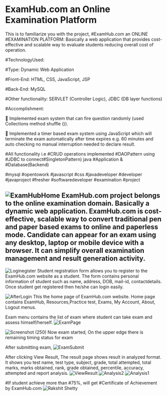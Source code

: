 # ExamHub.com an Online Examination Platform
This is to familiarize you with the project,
#ExamHub.com an ONLINE #EXAMINATION PLATFORM: Basically a web application that provides cost-effective and scalable way to evaluate students reducing overall cost of operation.

#TechnologyUsed:

#Type: Dynamic Web Application

#Front-End: HTML, CSS, JavaScript, JSP

#Back-End: MySQL

#Other functionality: SERVLET (Controller Logic), JDBC (DB layer functions)

#Accomplishment:

 Implemented exam system that can fire question randomly (used Collections method shuffle ()).

 Implemented a timer based exam system using JavaScript which will terminate the exam automatically after time expires e.g. 60 minutes and auto checking no manual interruption needed to declare result.

#All functionality i.e #CRUD operations implemented #DAOPattern using #JDBC to connect#SingletonPattern) java #Application & #Database(Backend)

#mysql #opentowork #javascript #css #javadeveloper #developer #javaproject #fresher #softwaredeveloper #examination #project

![ExamHubHome](https://user-images.githubusercontent.com/60310009/90327158-5c0ed180-dfae-11ea-9945-774a9427ca61.jpg)
 ExamHub.com project belongs to the online examination domain. Basically a dynamic web application. 
 ExamHub.com is cost-effective, scalable way to convert traditional pen and paper based exams to online and paperless mode. 
 Candidate can appear for an exam using any desktop, laptop or mobile device with a browser.
 It can simplify overall examination management and result generation activity.
 ---------------------------------------------------------------------------------------------------------------------------

![Loginegister](https://user-images.githubusercontent.com/60310009/90326807-7646b080-dfaa-11ea-97e3-6000462c43c1.jpg)
Student registration form allows you to register to the ExamHub.com website as a student. The form contains personal information of student such as name, address, DOB, mail-id, contactdetails. Once student get registered then he/she can login easily.

![AfterLogin](https://user-images.githubusercontent.com/60310009/90328822-17d6fd80-dfbd-11ea-8aac-080b535ecff7.jpg)
This the home page of ExamHub.com website. Home page contains ExamHub, Resources,Practice test, Exams, My Account, About, Logout menus.


Exam menu contains the list of exam where student can take exam and assess himself/herself.
![ExamPage](https://user-images.githubusercontent.com/60310009/90328912-faeefa00-dfbd-11ea-91fc-354e62fa83dd.jpg)


![Screenshot (250)](https://user-images.githubusercontent.com/60310009/90328929-2245c700-dfbe-11ea-9e5c-b12899ddc68e.png)
Now exam started, On the upper edge there is remaining timing status for exam

After submitting exam,
![ExamSubmit](https://user-images.githubusercontent.com/60310009/90328959-5325fc00-dfbe-11ea-9d6a-a8ac467ef244.jpg)


After clicking View Result, The result page shows result in analyzed format. It shows you
test name, test type, subject, grade, total attempted, total marks, marks obtained, rank, grade
obtained, percentile, accuracy, attempted and report analysis.
![ViewResult](https://user-images.githubusercontent.com/60310009/90329007-94b6a700-dfbe-11ea-9f8e-872da6c3d310.jpg)
![Analysis2](https://user-images.githubusercontent.com/60310009/90329042-ee1ed600-dfbe-11ea-9d82-c30c7a7e6149.jpg)
![Analysis1](https://user-images.githubusercontent.com/60310009/90329029-dd6e6000-dfbe-11ea-997e-1aa5b2489168.jpg)



#If student achieve more than #75%, will get #Certificate of Achievement by ExamHub.com
![Rakshit Shetty](https://user-images.githubusercontent.com/60310009/90329102-5d94c580-dfbf-11ea-8fbe-c8608d3daa90.jpg)









